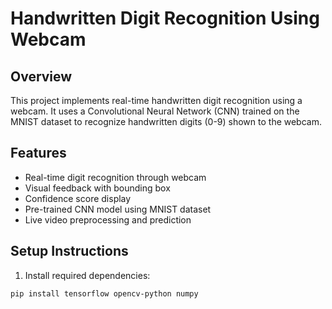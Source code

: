 # Handwritten Digit Recognition Using Webcam

## Overview
This project implements real-time handwritten digit recognition using a webcam. It uses a Convolutional Neural Network (CNN) trained on the MNIST dataset to recognize handwritten digits (0-9) shown to the webcam.

## Features
- Real-time digit recognition through webcam
- Visual feedback with bounding box
- Confidence score display
- Pre-trained CNN model using MNIST dataset
- Live video preprocessing and prediction

## Setup Instructions
1. Install required dependencies:
```bash
pip install tensorflow opencv-python numpy